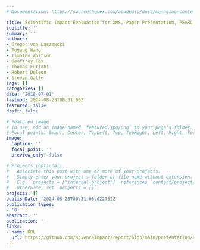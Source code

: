 ```yaml
---
# Documentation: https://sourcethemes.com/academic/docs/managing-content/

title: Scientific Impact Evaluation for XMS, Paper Presentation, PEARC'18
subtitle: ''
summary: ''
authors:
- Gregor von Laszewski
- Fugang Wang
- Timothy Whitson
- Geoffrey Fox
- Thomas Furlani
- Robert Deleon
- Steven Gallo
tags: []
categories: []
date: '2018-07-01'
lastmod: 2024-08-23T00:31:06Z
featured: false
draft: false

# Featured image
# To use, add an image named `featured.jpg/png` to your page's folder.
# Focal points: Smart, Center, TopLeft, Top, TopRight, Left, Right, BottomLeft, Bottom, BottomRight.
image:
  caption: ''
  focal_point: ''
  preview_only: false

# Projects (optional).
#   Associate this post with one or more of your projects.
#   Simply enter your project's folder or file name without extension.
#   E.g. `projects = ["internal-project"]` references `content/project/deep-learning/index.md`.
#   Otherwise, set `projects = []`.
projects: []
publishDate: '2024-08-23T00:31:06.022752Z'
publication_types:
- '0'
abstract: ''
publication: ''
links:
- name: URL
  url: https://github.com/scienceimpact/report/blob/main/presentation/XMS Sciimp PEARC18.pptx
---
```

